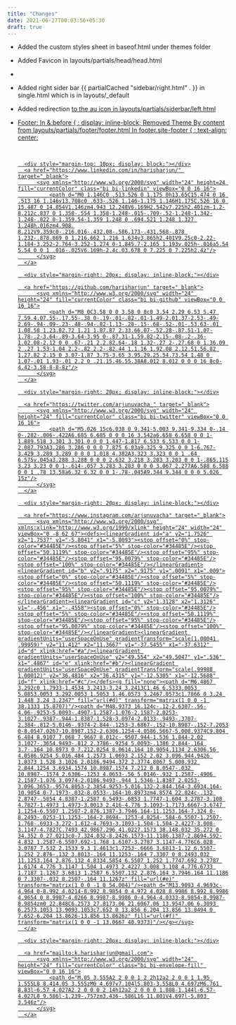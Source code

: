 ```yaml
---
title: "Changes"
date: 2021-06-27T00:03:56+05:30
draft: true
---
```


* Added the custom styles sheet <link rel="stylesheet" href="../../styles.css"> in baseof.html under themes folder

* Added Favicon in layouts/partials/head/head.html
<link href="/favicon.png" rel="icon" type="image/x-icon" />

* 
* Added right sider bar {{ partialCached "sidebar/right.html" . }} in single.html which is in layouts/_default
* Added redirection <a href="/"> to the au icon in layouts/partials/siderbar/left.html

* Footer:
    In &:before { : display: inline-block;
    Removed Theme By content from layouts/partials/footer/footer.html
    In footer.site-footer { : text-align: center;

    <br>
        
        <div style="margin-top: 10px; display: block;"></div>
        <a href="https://www.linkedin.com/in/harisharjun/" target="_blank">
            <svg xmlns="http://www.w3.org/2000/svg" width="24" height=24 fill="currentColor" class="bi bi-linkedin" viewBox="0 0 16 16">
                <path d="M0 1.146C0 .513.526 0 1.175 0h13.65C15.474 0 16 .513 16 1.146v13.708c0 .633-.526 1.146-1.175 1.146H1.175C.526 16 0 15.487 0 14.854V1.146zm4.943 12.248V6.169H2.542v7.225h2.401zm-1.2-8.212c.837 0 1.358-.554 1.358-1.248-.015-.709-.52-1.248-1.342-1.248-.822 0-1.359.54-1.359 1.248 0 .694.521 1.248 1.327 1.248h.016zm4.908 8.212V9.359c0-.216.016-.432.08-.586.173-.431.568-.878 1.232-.878.869 0 1.216.662 1.216 1.634v3.865h2.401V9.25c0-2.22-1.184-3.252-2.764-3.252-1.274 0-1.845.7-2.165 1.193v.025h-.016a5.54 5.54 0 0 1 .016-.025V6.169h-2.4c.03.678 0 7.225 0 7.225h2.4z"/>
            </svg>
        </a>

        <div style="margin-right: 20px; display: inline-block;"></div>

        <a href="https://github.com/harisharjun" target="_blank">
            <svg xmlns="http://www.w3.org/2000/svg" width="24" height="24" fill="currentColor" class="bi bi-github" viewBox="0 0 16 16">
                <path d="M8 0C3.58 0 0 3.58 0 8c0 3.54 2.29 6.53 5.47 7.59.4.07.55-.17.55-.38 0-.19-.01-.82-.01-1.49-2.01.37-2.53-.49-2.69-.94-.09-.23-.48-.94-.82-1.13-.28-.15-.68-.52-.01-.53.63-.01 1.08.58 1.23.82.72 1.21 1.87.87 2.33.66.07-.52.28-.87.51-1.07-1.78-.2-3.64-.89-3.64-3.95 0-.87.31-1.59.82-2.15-.08-.2-.36-1.02.08-2.12 0 0 .67-.21 2.2.82.64-.18 1.32-.27 2-.27.68 0 1.36.09 2 .27 1.53-1.04 2.2-.82 2.2-.82.44 1.1.16 1.92.08 2.12.51.56.82 1.27.82 2.15 0 3.07-1.87 3.75-3.65 3.95.29.25.54.73.54 1.48 0 1.07-.01 1.93-.01 2.2 0 .21.15.46.55.38A8.012 8.012 0 0 0 16 8c0-4.42-3.58-8-8-8z"/>
            </svg>
        </a>

        <div style="margin-right: 20px; display: inline-block;"></div>

        <a href="https://twitter.com/arjunuvacha_" target="_blank">
            <svg xmlns="http://www.w3.org/2000/svg" width="24" height="24" fill="currentColor" class="bi bi-twitter" viewBox="0 0 16 16">
                <path d="M5.026 15c6.038 0 9.341-5.003 9.341-9.334 0-.14 0-.282-.006-.422A6.685 6.685 0 0 0 16 3.542a6.658 6.658 0 0 1-1.889.518 3.301 3.301 0 0 0 1.447-1.817 6.533 6.533 0 0 1-2.087.793A3.286 3.286 0 0 0 7.875 6.03a9.325 9.325 0 0 1-6.767-3.429 3.289 3.289 0 0 0 1.018 4.382A3.323 3.323 0 0 1 .64 6.575v.045a3.288 3.288 0 0 0 2.632 3.218 3.203 3.203 0 0 1-.865.115 3.23 3.23 0 0 1-.614-.057 3.283 3.283 0 0 0 3.067 2.277A6.588 6.588 0 0 1 .78 13.58a6.32 6.32 0 0 1-.78-.045A9.344 9.344 0 0 0 5.026 15z"/>
            </svg>
        </a>

        <div style="margin-right: 20px; display: inline-block;"></div>

        <a href="https://www.instagram.com/arjunuvacha" target="_blank">
            <svg xmlns="http://www.w3.org/2000/svg" xmlns:xlink="http://www.w3.org/1999/xlink" height="24" width="24" viewBox="0 -8 62 67"><defs><linearGradient id="a" y2="1.7526" x2="1.7537" y1="-5.8041" x1="-5.8093"><stop offset="0%" stop-color="#34485E"/><stop offset="5%" stop-color="#34485E"/><stop offset="50.1119%" stop-color="#34485E"/><stop offset="95%" stop-color="#34485E"/><stop offset="95.0079%" stop-color="#34485E"/><stop offset="100%" stop-color="#34485E"/></linearGradient><linearGradient id="b" y2=".9175" x2=".9175" y1=".0091" x1=".009"><stop offset="0%" stop-color="#34485E"/><stop offset="5%" stop-color="#34485E"/><stop offset="50.1119%" stop-color="#34485E"/><stop offset="95%" stop-color="#34485E"/><stop offset="95.0079%" stop-color="#34485E"/><stop offset="100%" stop-color="#34485E"/></linearGradient><linearGradient id="c" y2="1.3128" x2="1.3126" y1="-.456" x1="-.4558"><stop offset="0%" stop-color="#34485E"/><stop offset="5%" stop-color="#34485E"/><stop offset="50.1119%" stop-color="#34485E"/><stop offset="95%" stop-color="#34485E"/><stop offset="95.0079%" stop-color="#34485E"/><stop offset="100%" stop-color="#34485E"/></linearGradient><linearGradient gradientUnits="userSpaceOnUse" gradientTransform="scale(1.00041 .99959)" y2="11.412" x2="11.3667" y1="-37.5455" x1="-37.6312" id="d" xlink:href="#a"/><linearGradient gradientUnits="userSpaceOnUse" y2="49.554" x2="49.5047" y1=".536" x1=".4867" id="e" xlink:href="#b"/><linearGradient gradientUnits="userSpaceOnUse" gradientTransform="scale(.99988 1.00012)" y2="36.4816" x2="36.4315" y1="-12.5305" x1="-12.5688" id="f" xlink:href="#c"/></defs><g fill="none"><path d="M6.4867 3.292c0 1.7933-1.4534 3.2413-3.24 3.2413C1.46 6.5333.0053 5.0853.0053 3.292.0053 1.5053 1.46.0573 3.2467.0573c1.7866 0 3.24 1.448 3.24 3.2347" fill="url(#d)" transform="matrix(1 0 0 -1 38.1333 15.8707)"/><path d="M48.9373 16.124c-.12-2.6307-.56-4.06-.9253-5.0093-.4907-1.2587-1.076-2.1587-2.0253-3.1027-.9387-.944-1.8387-1.528-3.0974-2.0133-.9493-.3707-2.384-.812-5.0146-.9374-2.844-.1253-3.6867-.152-10.8987-.152-7.2053 0-8.0547.0267-10.8987.152-2.6306.1254-4.0586.5667-5.008.9374C9.804 6.484 8.9107 7.068 7.9667 8.012c-.9507.944-1.536 1.844-2.02 3.1027-.3654.9493-.812 2.3786-.9254 5.0093-.1386 2.844-.164 3.7-.164 10.8973 0 7.212.0254 8.0614.164 10.9054.1134 2.6306.56 4.0586.9254 5.016.484 1.2573 1.0693 2.152 2.02 3.096.944.9426 1.8373 1.528 3.1026 2.0186.9494.372 2.3774.8067 5.008.932 2.844.1254 3.6934.1574 10.8987.1574 7.212 0 8.0547-.032 10.8987-.1574 2.6306-.1253 4.0653-.56 5.0146-.932 1.2587-.4906 2.1587-1.076 3.0974-2.0186.9493-.944 1.5346-1.8387 2.0253-3.096.3653-.9574.8053-2.3854.9253-5.016.132-2.844.164-3.6934.164-10.9054 0-7.1973-.032-8.0533-.164-10.8973zm4.8574 22.024c-.132 2.8747-.5854 4.8387-1.2587 6.5493-.6853 1.7747-1.604 3.2787-3.108 4.7827-1.4973 1.4973-3.0013 2.416-4.776 3.1093-1.7173.6667-3.6747 1.1254-6.5507 1.2507-2.876.1387-3.7946.164-11.1253.164-7.324 0-8.2493-.0253-11.1253-.164-2.8694-.1253-4.8254-.584-6.5507-1.2507-1.768-.6933-3.272-1.612-4.7693-3.1093-1.504-1.504-2.4227-3.008-3.1147-4.7827C.7493 42.9867.296 41.0227.1573 38.148.032 35.272 0 34.352 0 27.0213c0-7.324.032-8.2426.1573-11.1186.1387-2.8694.592-4.832 1.2587-6.5507.692-1.768 1.6107-3.2787 3.1147-4.776C6.028 3.0787 7.532 2.1533 9.3 1.4613c1.7253-.6666 3.6813-1.12 6.5507-1.252 2.876-.132 3.8013-.164 11.1253-.164 7.3307 0 8.2493.032 11.1253.164 2.876.132 4.8334.5854 6.5507 1.252 1.7747.692 3.2787 1.6174 4.776 3.1147 1.504 1.4973 2.4227 3.008 3.108 4.776.6733 1.7187 1.1267 3.6813 1.2587 6.5507.132 2.876.164 3.7946.164 11.1186 0 7.3307-.032 8.2507-.164 11.1267z" fill="url(#e)" transform="matrix(1 0 0 -1 0 54.004)"/><path d="M13.9093 4.9693c-4.964 0-8.992 4.0214-8.992 8.9854 0 4.972 4.028 8.9986 8.992 8.9986 4.9654 0 8.9987-4.0266 8.9987-8.9986 0-4.964-4.0333-8.9854-8.9987-8.9854zm0 22.848C6.2573 27.8173.06 21.6067.06 13.9547.06 6.3093 6.2573.1053 13.9093.1053c7.652 0 13.856 6.204 13.856 13.8494 0 7.652-6.204 13.8626-13.856 13.8626z" fill="url(#f)" transform="matrix(1 0 0 -1 13.0667 40.9373)"/></g></svg>
        </a>

        <div style="margin-right: 20px; display: inline-block;"></div>

        <a href="mailto:k.harisharjun@gmail.com">
            <svg xmlns="http://www.w3.org/2000/svg" width="24" height="24" fill="currentColor" class="bi bi-envelope-fill" viewBox="0 0 16 16">
                <path d="M.05 3.555A2 2 0 0 1 2 2h12a2 2 0 0 1 1.95 1.555L8 8.414.05 3.555zM0 4.697v7.104l5.803-3.558L0 4.697zM6.761 8.83l-6.57 4.027A2 2 0 0 0 2 14h12a2 2 0 0 0 1.808-1.144l-6.57-4.027L8 9.586l-1.239-.757zm3.436-.586L16 11.801V4.697l-5.803 3.546z"/>
            </svg>
        </a>

